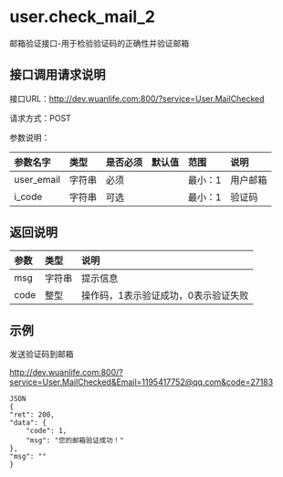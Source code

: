 # user.check_mail_2

邮箱验证接口-用于检验验证码的正确性并验证邮箱

## 接口调用请求说明

接口URL：http://dev.wuanlife.com:800/?service=User.MailChecked

请求方式：POST

参数说明：

|参数名字  |  类型  |是否必须|    默认值    |范围  |      说明|
|:--|:--|:--|:--|:--|:--|
|user_email    |   字符串| 必须     |        |   最小：1 |   用户邮箱|
|i_code      |  字符串 |可选    ||            最小：1 |  验证码|


## 返回说明

|参数|类型|说明|
|:--|:--|:--|
|msg       |      字符串 |提示信息|
|code       |     整型|   操作码，1表示验证成功，0表示验证失败|

## 示例

发送验证码到邮箱

http://dev.wuanlife.com:800/?service=User.MailChecked&Email=1195417752@qq.com&code=27183
    
	JSON
    {
    "ret": 200,
    "data": {
        "code": 1,
        "msg": "您的邮箱验证成功！"
    },
    "msg": ""
    }
